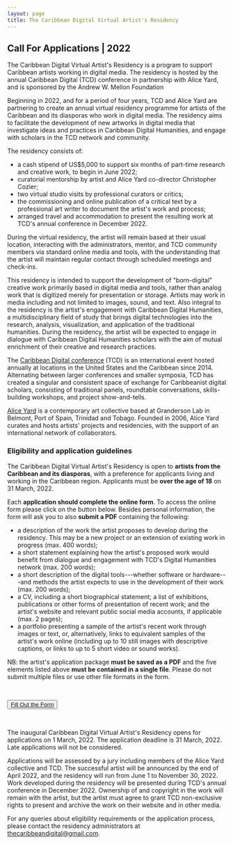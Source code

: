 ```yaml
---
layout: page
title: The Caribbean Digital Virtual Artist's Residency
---
```


## Call For Applications | 2022

The Caribbean Digital Virtual Artist's Residency is a program to support
Caribbean artists working in digital media. The residency is hosted by
the annual Caribbean Digital (TCD) conference in partnership with Alice
Yard, and is sponsored by the Andrew W. Mellon Foundation

Beginning in 2022, and for a period of four years, TCD and Alice Yard
are partnering to create an annual virtual residency programme for
artists of the Caribbean and its diasporas who work in digital media.
The residency aims to facilitate the development of new artworks in
digital media that investigate ideas and practices in Caribbean Digital
Humanities, and engage with scholars in the TCD network and community.

The residency consists of:

-   a cash stipend of US\$5,000 to support six months of part-time research and creative work, to begin in June 2022;
-   curatorial mentorship by artist and Alice Yard co-director Christopher Cozier;
-   two virtual studio visits by professional curators or critics;
-   the commissioning and online publication of a critical text by a professional art writer to document the artist's work and process;
-   arranged travel and accommodation to present the resulting work at TCD's annual conference in December 2022.

During the virtual residency, the artist will remain based at their
usual location, interacting with the administrators, mentor, and TCD
community members via standard online media and tools, with the
understanding that the artist will maintain regular contact through
scheduled meetings and check-ins.

This residency is intended to support the development of "born-digital"
creative work primarily based in digital media and tools, rather than
analog work that is digitized merely for presentation or storage.
Artists may work in media including and not limited to images, sound,
and text. Also integral to the residency is the artist's engagement with
Caribbean Digital Humanities, a multidisciplinary field of study that
brings digital technologies into the research, analysis, visualization,
and application of the traditional humanities. During the residency, the
artist will be expected to engage in dialogue with Caribbean Digital
Humanities scholars with the aim of mutual enrichment of their creative
and research practices.

The [Caribbean Digital conference](http://caribbeandigitalnyc.net) (TCD) is an international event hosted annually at locations in the United States and the Caribbean since 2014. Alternating between larger conferences and smaller symposia, TCD has created a singular and consistent space of exchange for Caribbeanist digital scholars, consisting of traditional panels, roundtable conversations, skills-building workshops, and project show-and-tells.

[Alice Yard](http://aliceyard.blogspot.com/) is a contemporary art collective based at Granderson Lab in Belmont, Port of Spain, Trinidad and Tobago. Founded in 2006, Alice Yard curates and hosts artists' projects and residencies, with the support of an international network of collaborators.

### Eligibility and application guidelines

The Caribbean Digital Virtual Artist's Residency is open to **artists
from the Caribbean and its diasporas**, with a preference for applicants
living and working in the Caribbean region. Applicants must be **over
the age of 18** on 31 March, 2022.

Each **application should complete the online form**. To access the online form please click on the button below. Besides personal information, the form will ask you to also **submit a PDF** containing the following:

-   a description of the work the artist proposes to develop during the residency. This may be a new project or an extension of existing work in progress (max. 400 words);
-   a short statement explaining how the artist's proposed work would benefit from dialogue and engagement with TCD's Digital Humanities network (max. 200 words);
-   a short description of the digital tools---whether software or hardware---and methods the artist expects to use in the development of their work (max. 200 words);
-   a CV, including a short biographical statement; a list of exhibitions, publications or other forms of presentation of recent work; and the artist's website and relevant public social media accounts, if applicable (max. 2 pages);
-   a portfolio presenting a sample of the artist's recent work through images or text, or, alternatively, links to equivalent samples of the artist's work online (including up to 10 still images with descriptive captions, or links to up to 5 short video or sound works).

NB: the artist's application package **must be saved as a PDF** and the
five elements listed above **must be contained in a single file**.
Please do not submit multiple files or use other file formats in the form.

<br>
<p class="aligncenter"><button><a href="https://forms.gle/fVv5N6ePJXbGDzJk6" target="_blank">Fill Out the Form</a></button></p>
<br>

The inaugural Caribbean Digital Virtual Artist's Residency opens for
applications on 1 March, 2022. The application deadline is 31 March, 2022. Late applications will not be considered.

Applications will be assessed by a jury including members of the Alice
Yard collective and TCD. The successful artist will be announced by the
end of April 2022, and the residency will run from June 1 to November
30, 2022. Work developed during the residency will be presented during
TCD's annual conference in December 2022. Ownership of and copyright in
the work will remain with the artist, but the artist must agree to grant
TCD non-exclusive rights to present and archive the work on their
website and in other media.

For any queries about eligibility requirements or the application
process, please contact the residency administrators at
[thecaribbeandigital@gmail.com](mailto:thecaribbeandigital@gmail.com).


